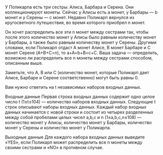 У Поликарпа есть три сестры: Алиса, Барбара и Серена. Они коллекционируют монеты. Сейчас у Алисы есть a монет, у Барбары — b монет и у Серены — c монет. Недавно Поликарп вернулся из кругосветного путешествия, во время которого приобрел n монет.

Он хочет распределить все эти n монет между сестрами так, чтобы после этого количество монет у Алисы было равным количеству монет у Барбары, а также было равным количеству монет у Серены. Другими словами, если Поликарп отдаст A монет Алисе, B монет Барбаре и C монет Серене (A+B+C=n), то a+A=b+B=c+C. Ваша задача — определить, возможно ли распределить все n монеты между сестрами способом, описанным выше.

Заметьте, что A, B или C (количество монет, которые Поликарп дает Алисе, Барбаре и Серене соответственно) могут быть равны 0.

Вам нужно ответить на t независимых наборов входных данных.

Входные данные
Первая строка входных данных содержит одно целое число t (1≤t≤104) — количество наборов входных данных. Следующие t строк описывают наборы входных данных. Каждый набор входных данных начинается с новой строки и состоит из четырех разделенных между собой пробелами целых чисел a,b,c и n (1≤a,b,c,n≤108) — количество монет у Алисы, количество монет у Барбары, количество монет у Серены и количество монет у Поликарпа.

Выходные данные
Для каждого набора входных данных выведите «YES», если Поликарп может распределить все n монеты между своими сестрами и «NO» в противном случае.